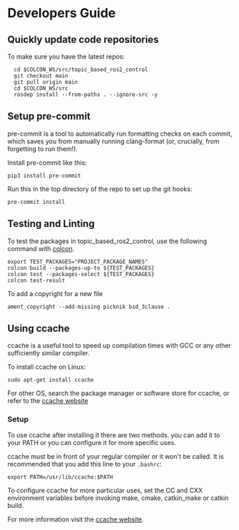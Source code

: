 # Developers Guide

## Quickly update code repositories

To make sure you have the latest repos:

      cd $COLCON_WS/src/topic_based_ros2_control
      git checkout main
      git pull origin main
      cd $COLCON_WS/src
      rosdep install --from-paths . --ignore-src -y

## Setup pre-commit

pre-commit is a tool to automatically run formatting checks on each commit, which saves you from manually running clang-format (or, crucially, from forgetting to run them!).

Install pre-commit like this:

```
pip3 install pre-commit
```

Run this in the top directory of the repo to set up the git hooks:

```
pre-commit install
```

## Testing and Linting

To test the packages in topic_based_ros2_control, use the following command with [colcon](https://colcon.readthedocs.io/en/released/).

    export TEST_PACKAGES="PROJECT_PACKAGE_NAMES"
    colcon build --packages-up-to ${TEST_PACKAGES}
    colcon test --packages-select ${TEST_PACKAGES}
    colcon test-result

To add a copyright for a new file

    ament_copyright --add-missing picknik bsd_3clause .

## Using ccache

ccache is a useful tool to speed up compilation times with GCC or any other sufficiently similar compiler.

To install ccache on Linux:

    sudo apt-get install ccache

For other OS, search the package manager or software store for ccache, or refer to the [ccache website](https://ccache.dev/)

### Setup

To use ccache after installing it there are two methods. you can add it to your PATH or you can configure it for more specific uses.

ccache must be in front of your regular compiler or it won't be called. It is recommended that you add this line to your `.bashrc`:

    export PATH=/usr/lib/ccache:$PATH

To configure ccache for more particular uses, set the CC and CXX environment variables before invoking make, cmake, catkin_make or catkin build.

For more information visit the [ccache website](https://ccache.dev/).
